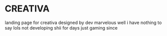 # CREATIVA
 landing page for creativa
designed by dev marvelous 
well i have nothing to say lols
not developing shii for days just gaming since 